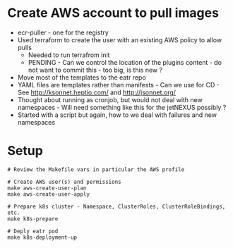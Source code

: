 # Create AWS account to pull images
- ecr-puller - one for the registry
- Used terraform to create the user with an existing AWS policy to allow pulls
	- Needed to run terrafrom init
	- PENDING - Can we control the location of the plugins content - do not want to commit this - too big, is this new ?
- Move most of the templates to the eatr repo
- YAML files are templates rather than manifests - Can we use for CD - See http://ksonnet.heptio.com/ and http://jsonnet.org/
- Thought about running as cronjob, but would not deal with new namespaces - Will need something like this for the jetNEXUS possibly ?
- Started with a script but again, how to we deal with failures and new namespaces



# Setup
```
# Review the Makefile vars in particular the AWS profile

# Create AWS user(s) and permissions
make aws-create-user-plan
make aws-create-user-apply

# Prepare k8s cluster - Namespace, ClusterRoles, ClusterRoleBindings, etc.
make k8s-prepare

# Deply eatr pod
make k8s-deployment-up
```
